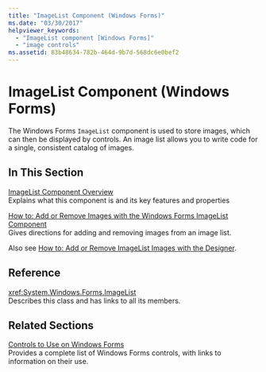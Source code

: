 ```yaml
---
title: "ImageList Component (Windows Forms)"
ms.date: "03/30/2017"
helpviewer_keywords: 
  - "ImageList component [Windows Forms]"
  - "image controls"
ms.assetid: 83b48634-782b-464d-9b7d-568dc6e0bef2
---
```

# ImageList Component (Windows Forms)
The Windows Forms `ImageList` component is used to store images, which can then be displayed by controls. An image list allows you to write code for a single, consistent catalog of images.  
  
## In This Section  
 [ImageList Component Overview](../../../../docs/framework/winforms/controls/imagelist-component-overview-windows-forms.md)  
 Explains what this component is and its key features and properties  
  
 [How to: Add or Remove Images with the Windows Forms ImageList Component](../../../../docs/framework/winforms/controls/how-to-add-or-remove-images-with-the-windows-forms-imagelist-component.md)  
 Gives directions for adding and removing images from an image list.  
  
 Also see [How to: Add or Remove ImageList Images with the Designer](http://msdn.microsoft.com/library/ms233674\(v=vs.110\)).  
  
## Reference  
 <xref:System.Windows.Forms.ImageList>  
 Describes this class and has links to all its members.  
  
## Related Sections  
 [Controls to Use on Windows Forms](../../../../docs/framework/winforms/controls/controls-to-use-on-windows-forms.md)  
 Provides a complete list of Windows Forms controls, with links to information on their use.
